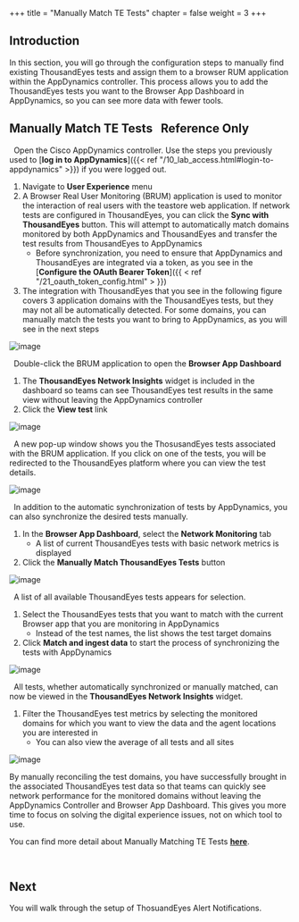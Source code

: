 +++
title = "Manually Match TE Tests"
chapter = false
weight = 3
+++

## Introduction

In this section, you will go through the configuration steps to manually find existing ThousandEyes tests and assign them to a browser RUM application within the AppDynamics controller. This process allows you to add the ThousandEyes tests you want to the Browser App Dashboard in AppDynamics, so you can see more data with fewer tools.


## Manually Match TE Tests &nbsp;<span style="color: #ff9900;"><i class='fas fa-cog fa-spin fa-sm'></i></span>&nbsp;Reference Only&nbsp;<span style="color: #ff9900;"><i class='fas fa-cog fa-spin fa-sm'></i></span>


<span style="color: #143c76;"><i class='fas fa-circle fa-sm'></i></span>&nbsp; Open the Cisco AppDynamics controller. Use the steps you previously used to [**log in to AppDynamics**]({{< ref "/10_lab_access.html#login-to-appdynamics" >}}) if you were logged out.

1. Navigate to **User Experience** menu
2. A Browser Real User Monitoring (BRUM) application is used to monitor the interaction of real users with the teastore web application. If network tests are configured in ThousandEyes, you can click the **Sync with ThousandEyes** button. This will attempt to automatically match domains monitored by both AppDynamics and ThousandEyes and transfer the test results from ThousandEyes to AppDynamics
    - Before synchronization, you need to ensure that AppDynamics and ThousandEyes are integrated via a token, as you see in the [**Configure the OAuth Bearer Token**]({{ < ref "/21_oauth_token_config.html" > }})
3. The integration with ThousandEyes that you see in the following figure covers 3 application domains with the ThousandEyes tests, but they may not all be automatically detected. For some domains, you can manually match the tests you want to bring to AppDynamics, as you will see in the next steps

![image](/images/20_config_overview/manually_match_tests_01.png)


<span style="color: #143c76;"><i class='fas fa-circle fa-sm'></i></span>&nbsp; Double-click the BRUM application to open the **Browser App Dashboard**
1. The **ThousandEyes Network Insights** widget is included in the dashboard so teams can see ThousandEyes test results in the same view without leaving the AppDynamics controller
2. Click the **View test** link

![image](/images/20_config_overview/manually_match_tests_03.png)


<span style="color: #143c76;"><i class='fas fa-circle fa-sm'></i></span>&nbsp; A new pop-up window shows you the ThosusandEyes tests associated with the BRUM application. If you click on one of the tests, you will be redirected to the ThousandEyes platform where you can view the test details.

![image](/images/20_config_overview/manually_match_tests_04.png)

<span style="color: #143c76;"><i class='fas fa-circle fa-sm'></i></span>&nbsp; In addition to the automatic synchronization of tests by AppDynamics, you can also synchronize the desired tests manually.

1. In the **Browser App Dashboard**, select the **Network Monitoring** tab
    - A list of current ThousandEyes tests with basic network metrics is displayed
2. Click the **Manually Match ThousandEyes Tests** button

![image](/images/20_config_overview/manually_match_tests_05.png)


<span style="color: #143c76;"><i class='fas fa-circle fa-sm'></i></span>&nbsp; A list of all available ThousandEyes tests appears for selection.

1. Select the ThousandEyes tests that you want to match with the current Browser app that you are monitoring in AppDynamics
    - Instead of the test names, the list shows the test target domains
2. Click **Match and ingest data** to start the process of synchronizing the tests with AppDynamics

![image](/images/20_config_overview/manually_match_tests_06.png)


<span style="color: #143c76;"><i class='fas fa-circle fa-sm'></i></span>&nbsp; All tests, whether automatically synchronized or manually matched, can now be viewed in the **ThousandEyes Network Insights** widget.

1. Filter the ThousandEyes test metrics by selecting the monitored domains for which you want to view the data and the agent locations you are interested in
    - You can also view the average of all tests and all sites

![image](/images/20_config_overview/manually_match_tests_07.png)

By manually reconciling the test domains, you have successfully brought in the associated ThousandEyes test data so that teams can quickly see network performance for the monitored domains without leaving the AppDynamics Controller and Browser App Dashboard. This gives you more time to focus on solving the digital experience issues, not on which tool to use.

You can find more detail about Manually Matching TE Tests <a href="https://docs.appdynamics.com/appd/23.x/latest/en/end-user-monitoring/thousandeyes-integration-with-browser-real-user-monitoring/thousandeyes-network-metrics-in-browser-rum#id-.ThousandEyesNetworkMetricsinBrowserRUMv23.6-MatchThousandEyesTestsManually" target="_blank">**here**</a>.


<br>


## Next <span style="color: #143c76;"><i class='fas fa-cog fa-spin fa-sm'></i></span>&nbsp;

You will walk through the setup of ThosuandEyes Alert Notifications.

<br>
